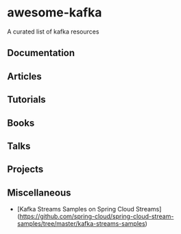 # awesome-kafka
A curated list of kafka resources

## Documentation

## Articles

## Tutorials

## Books

## Talks

## Projects

## Miscellaneous
 - [Kafka Streams Samples on Spring Cloud Streams] (https://github.com/spring-cloud/spring-cloud-stream-samples/tree/master/kafka-streams-samples)
